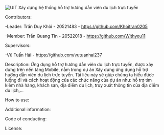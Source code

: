 ![UIT](https://img.shields.io/badge/from-UIT%20VNUHCM-blue?style=for-the-badge&link=https%3A%2F%2Fwww.uit.edu.vn%2F)
Xây dựng hệ thống hỗ trợ hướng dẫn viên du lịch trực tuyến

Contributors:

 -Leader: Trần Duy Khôi - 20521483 - https://github.com/Khoitran0205
 
 -Member: Trần Quang Tin - 20522018 - https://github.com/Withyou11
 
Supervisors:

 -Vũ Tuấn Hải - https://github.com/vutuanhai237

Description: Ứng dụng hỗ trợ hướng dẫn viên du lịch trực tuyến, được xây dựng trên nền tảng Mobile, nằm trong dự án Xây dựng ứng dụng hỗ trợ hướng dẫn viên du lịch trực tuyến. Tài liệu này sẽ giúp chúng ta hiểu được luồng đi và cách hoạt động của các chức năng của dự án như: hỗ trợ tìm kiếm nhà hàng, khách sạn, địa điểm du lịch, truy xuất thông tin của địa điểm du lịch,...

How to use:

Additional information:

Code of conducting:

License:
